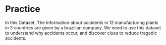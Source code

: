 # Practice
In this Dataset, The Information about accidents in 12 manufacturing plants in 3 countries are given by a brazilian company. We need to use this dataset to understand why accidents occur, and discover clues to reduce tragedic accidents.
